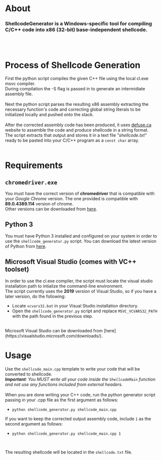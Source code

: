 # About
### ShellcodeGenerator is a Windows-specific tool for compiling C/C++ code into x86 (32-bit) base-independent shellcode.<br/>

<br/>
<br/>

# Process of Shellcode Generation

First the python script compiles the given C++ file using the local cl.exe msvc compiler.<br/>
During compilation the -S flag is passed in to generate an intermidiate assembly file.<br/>
<br/>
Next the python script parses the resulting x86 assembly extracting the necessary function's code and correcting global string literals to be initialized locally and pushed onto the stack.
<br/>
<br/>
After the corrected assembly code has been produced, it uses [defuse.ca](https://defuse.ca/online-x86-assembler.htm#disassembly) website to assemble the code and produce shellcode in a string format.<br/>
The script extracts that output and stores it in a text file _"shellcode.txt"_ ready to be pasted into your C/C++ program as a ```const char``` array.
<br/>
<br/>

# Requirements

## ```chromedriver.exe```<br/>
You must have the correct version of __chromedriver__ that is compatible with your *Google Chrome* version.
The one provided is compatible with __89.0.4389.114__ version of chrome.<br/>
Other versions can be downloaded from [here](https://chromedriver.chromium.org/downloads).
<br/>

## Python 3
You must have Python 3 installed and configured on your system in order to use the ```shellcode_generator.py``` script.
You can download the latest version of Python from [here](https://www.python.org/downloads/).
<br/>

## Microsoft Visual Studio (comes with VC++ toolset)
In order to use the cl.exe compiler, the script must locate the visual studio installation path to intialize the command-line environment.<br/>
The script currently uses the __2019__ version of Visual Studio, so if you have a later version, do the following:
* Locate ```vcvars32.bat``` in your Visual Studio installation directory.
* Open the ```shellcode_generator.py``` script and replace ```MSVC_VCVARS32_PATH``` with the path found in the previous step.
<br/>
Microsoft Visual Studio can be downloaded from [here](https://visualstudio.microsoft.com/downloads/).
<br/>

# Usage

Use the ```shellcode_main.cpp``` template to write your code that will be converted to shellcode.<br/>
*__*Important*__: You MUST write all your code inside the ```ShellcodeMain``` function and not use any functions included from external headers.*<br/>
<br/>
When you are done writing your C++ code, run the python generator script passing in your .cpp file as the first argument as follows:<br/>

* ```python shellcode_generator.py shellcode_main.cpp```<br/>

If you want to keep the corrected output assembly code, include ```1``` as the second argument as follows:<br/>

* ```python shellcode_generator.py shellcode_main.cpp 1```<br/>
<br/>

The resulting shellcode will be located in the ```shellcode.txt``` file. 
